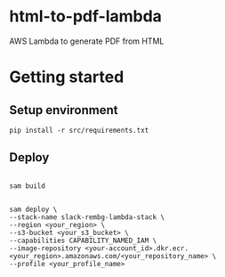 # html-to-pdf-lambda

AWS Lambda to generate PDF from HTML

# Getting started

## Setup environment

```
pip install -r src/requirements.txt
```

## Deploy

```

sam build

```

```

sam deploy \
--stack-name slack-rembg-lambda-stack \
--region <your_region> \
--s3-bucket <your_s3_bucket> \
--capabilities CAPABILITY_NAMED_IAM \
--image-repository <your-account_id>.dkr.ecr.<your_region>.amazonaws.com/<your_repository_name> \
--profile <your_profile_name>
```
